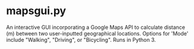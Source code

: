 # mapsgui.py

An interactive GUI incorporating a Google Maps API to calculate distance (m) between two user-inputted geographical locations. Options for 'Mode' include "Walking", "Driving", or "Bicycling". Runs in Python 3.
